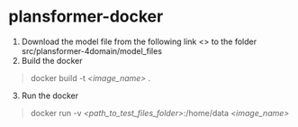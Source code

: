 # plansformer-docker

1. Download the model file from the following link <> to the folder src/plansformer-4domain/model_files
2. Build the docker
  > docker build -t _<image_name>_ .
3. Run the docker 
  > docker run -v _<path_to_test_files_folder>_:/home/data _<image_name>_
